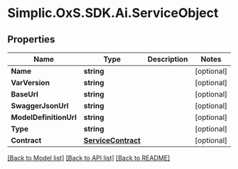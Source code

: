 # Simplic.OxS.SDK.Ai.ServiceObject

## Properties

Name | Type | Description | Notes
------------ | ------------- | ------------- | -------------
**Name** | **string** |  | [optional] 
**VarVersion** | **string** |  | [optional] 
**BaseUrl** | **string** |  | [optional] 
**SwaggerJsonUrl** | **string** |  | [optional] 
**ModelDefinitionUrl** | **string** |  | [optional] 
**Type** | **string** |  | [optional] 
**Contract** | [**ServiceContract**](ServiceContract.md) |  | [optional] 

[[Back to Model list]](../README.md#documentation-for-models) [[Back to API list]](../README.md#documentation-for-api-endpoints) [[Back to README]](../README.md)

